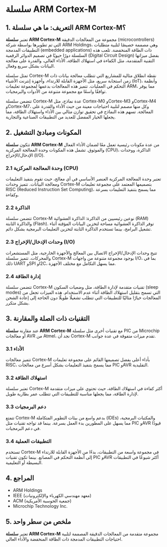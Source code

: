 # سلسلة ARM Cortex-M

## 1. التعريف: ما هي **سلسلة ARM Cortex-M**؟
تعتبر **سلسلة ARM Cortex-M** مجموعة من المعالجات الدقيقة (microcontrollers) التي تم تطويرها بواسطة شركة ARM Holdings، وهي مصممة خصيصًا لتلبية متطلبات التطبيقات المدمجة (embedded applications) ذات الطاقة المنخفضة. تلعب هذه السلسلة دورًا حيويًا في تصميم الدوائر الرقمية (Digital Circuit Design) بفضل ميزاتها التقنية المتقدمة، مثل الكفاءة في استهلاك الطاقة، الأداء العالي، والقدرة على معالجة البيانات بشكل سريع وفعال. 

تمثل سلسلة Cortex-M نقطة انطلاق مثالية للمشاريع التي تتطلب معالجة بيانات ذات زمن استجابة سريع، مثل الأجهزة القابلة للارتداء، وأجهزة إنترنت الأشياء (IoT)، وأنظمة التحكم في العمليات. تتميز هذه المعالجات بدعمها لمجموعة تعليمات ARM، مما يوفر توافقًا واسعًا مع مجموعة متنوعة من الأدوات والبرمجيات. 

تتضمن سلسلة Cortex-M عدة نماذج، مثل Cortex-M0 وCortex-M3 وCortex-M4 وCortex-M7، وكل منها مصمم لتلبية احتياجات معينة من حيث الأداء والقدرة على المعالجة. تسهم هذه النماذج في تحقيق توازن مثالي بين الأداء واستهلاك الطاقة، مما يجعلها الخيار المفضل للعديد من التطبيقات الصناعية والتجارية.

## 2. المكونات ومبادئ التشغيل
تتكون **سلسلة ARM Cortex-M** من عدة مكونات رئيسية تعمل معًا لضمان الأداء الفعال والموثوق. تشمل هذه المكونات وحدة المعالجة المركزية (CPU)، الذاكرة، ووحدات الإدخال/الإخراج (I/O). 

### 2.1 وحدة المعالجة المركزية (CPU)
تعتبر وحدة المعالجة المركزية العنصر الأساسي في أي معالج، حيث تقوم بتنفيذ التعليمات ومعالجة البيانات. تتميز وحدات Cortex-M بتصميمها المعتمد على مجموعة تعليمات RISC (Reduced Instruction Set Computing)، مما يسمح بتنفيذ التعليمات بسرعة وكفاءة. 

### 2.2 الذاكرة
تتضمن سلسلة Cortex-M نوعين رئيسيين من الذاكرة: الذاكرة العشوائية (RAM) والذاكرة الثابتة (Flash). توفر الذاكرة العشوائية مساحة لتخزين البيانات المؤقتة أثناء تشغيل البرامج، بينما تستخدم الذاكرة الثابتة لتخزين التعليمات البرمجية بشكل دائم. 

### 2.3 وحدات الإدخال/الإخراج (I/O)
تتيح وحدات الإدخال/الإخراج الاتصال بين المعالج والأجهزة الخارجية، مثل المستشعرات والمحركات. تتميز سلسلة Cortex-M بوجود مجموعة متنوعة من واجهات I/O، بما في ذلك UART وSPI وI2C، مما يسهل التكامل مع مختلف الأجهزة.

### 2.4 إدارة الطاقة
تتضمن سلسلة Cortex-M تقنيات متقدمة لإدارة الطاقة، مثل وضعيات السكون (sleep modes) التي تسمح بتقليل استهلاك الطاقة أثناء عدم الاستخدام. هذه الميزات تجعل من المعالجات خيارًا مثاليًا للتطبيقات التي تتطلب تشغيلًا طويلًا دون الحاجة إلى إعادة الشحن بشكل متكرر.

## 3. التقنيات ذات الصلة والمقارنة
عند مقارنة **سلسلة ARM Cortex-M** مع تقنيات أخرى مثل سلسلة PIC من Microchip أو معالجات AVR من Atmel، نجد أن Cortex-M تقدم ميزات متفوقة في عدة جوانب. 

### 3.1 الأداء
تتميز معالجات Cortex-M بأداء أعلى بفضل تصميمها القائم على مجموعة تعليمات RISC، مما يسمح بتنفيذ التعليمات بشكل أسرع من معالجات PIC وAVR التقليدية. 

### 3.2 استهلاك الطاقة
تعتبر سلسلة Cortex-M أكثر كفاءة في استهلاك الطاقة، حيث تحتوي على ميزات متقدمة لإدارة الطاقة، مما يجعلها مناسبة للتطبيقات التي تتطلب عمر بطارية طويل.

### 3.3 دعم البرمجيات
تتمتع Cortex-M بدعم واسع من بيئات التطوير المتكاملة (IDEs) والمكتبات البرمجية، مما يسهل على المطورين بدء العمل بسرعة. بينما قد تواجه تقنيات مثل PIC وAVR قيودًا في دعم البرمجيات.

### 3.4 التطبيقات العملية
تستخدم Cortex-M في مجموعة واسعة من التطبيقات، بدءًا من الأجهزة القابلة للارتداء إلى أنظمة التحكم في المصانع. بينما تكون تقنيات PIC وAVR أكثر شيوعًا في التطبيقات البسيطة أو التعليمية.

## 4. المراجع
- ARM Holdings
- IEEE (معهد مهندسي الكهرباء والإلكترونيات)
- ACM (جمعية الحوسبة الأمريكية)
- Microchip Technology Inc.

## 5. ملخص من سطر واحد
تعتبر **سلسلة ARM Cortex-M** مجموعة متقدمة من المعالجات الدقيقة المصممة لتلبية احتياجات التطبيقات المدمجة ذات الطاقة المنخفضة والأداء العالي.
